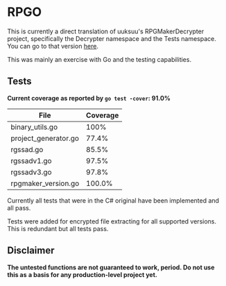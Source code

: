 # RPGO

This is currently a direct translation of uuksuu's RPGMakerDecrypter project,
specifically the Decrypter namespace and the Tests namespace. You can go to that
version [here](https://github.com/uuksu/RPGMakerDecrypter/).

This was mainly an exercise with Go and the testing capabilities.

## Tests

**Current coverage as reported by `go test -cover`: 91.0%**

|File|Coverage|
|-|-|
|binary_utils.go|100%|
|project_generator.go|77.4%|
|rgssad.go|85.5%|
|rgssadv1.go|97.5%|
|rgssadv3.go|97.8%|
|rpgmaker_version.go|100.0%|

Currently all tests that were in the C# original have been implemented and all
pass.

Tests were added for encrypted file extracting for all supported versions. This
is redundant but all tests pass.

## Disclaimer

**The untested functions are not guaranteed to work, period. Do not use this as**
**a basis for any production-level project yet.**
